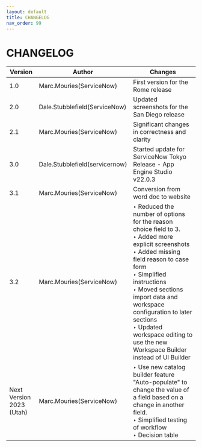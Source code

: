 ```yaml
---
layout: default
title: CHANGELOG
nav_order: 99
---
```

# CHANGELOG

| Version       | Author                           | Changes                              |
| ------------- | -------------------------------- | ------------------------------------ |
| 1.0           | Marc.Mouries(ServiceNow)         | First version for the Rome release
| 2.0           | Dale.Stubblefield(ServiceNow)    | Updated screenshots for the San Diego release
| 2.1	        | Marc.Mouries(ServiceNow)         | Significant changes in correctness and clarity
| 3.0           | Dale.Stubblefield(servicernow)   | Started update for ServiceNow Tokyo Release - App Engine Studio v22.0.3
| 3.1	        | Marc.Mouries(ServiceNow)         | Conversion from word doc to website
| 3.2           | Marc.Mouries(ServiceNow)         | ‣ Reduced the number of options for the reason choice field to 3. <br>  ‣ Added more explicit screenshots  <br>‣ Added missing field reason to case form <br>‣ Simplified instructions <br>‣  Moved sections import data and workspace configuration to later sections  <br>‣    Updated workspace editing to use the new Workspace Builder instead of UI Builder  
| Next Version <br>2023 (Utah)  | Marc.Mouries(ServiceNow)         | ‣ Use new catalog builder feature "Auto-populate" to change the value of a field based on a change in another field. <br> ‣ Simplified testing of workflow <br> ‣ Decision table
